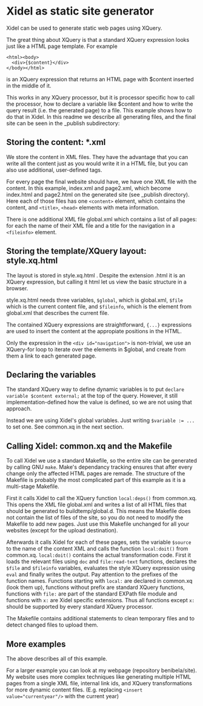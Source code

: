 Xidel as static site generator
=============

Xidel can be used to generate static web pages using XQuery.

The great thing about XQuery is that a standard XQuery expression looks just like a HTML page template. For example

    <html><body>
      <div>{$content}</div>
    </body></html>

is an XQuery expression that returns an HTML page with $content inserted in the middle of it.

This works in any XQuery processor, but it is processor specific how to call the processor, how to declare a variable like $content and how to write the query result (i.e. the generated page) to a file. This example shows how to do that in Xidel. In this readme we describe all generating files, and the final site can be seen in the _publish subdirectory:

Storing the content: *.xml
-------------------------

We store the content in XML files. They have the advantage that you can write all the content just as you would write it in a HTML file, but you can also use additional, user-defined tags.

For every page the final website should have, we have one XML file with the content.  In this example, index.xml and page2.xml, which become index.html and page2.html on the generated site (see _publish directory). Here each of those files has one `<content>` element, which contains the content, and `<title>`, `<head>` elements with meta information.

There is one additional XML file global.xml which contains a list of all pages: for each the name of their XML file and a title for the navigation in a `<fileinfo>` element.

Storing the template/XQuery layout: style.xq.html
--------------------------

The layout is stored in style.xq.html . Despite the extension .html it is an XQuery expression, but calling it html let us view the basic structure in a browser.

style.xq.html needs three variables, `$global`, which is global.xml,  `$file` which is the current content file, and `$fileinfo`, which is the element from global.xml that describes the current file.

The contained XQuery expressions are straightforward, `{...}` expressions are used to insert the content at the appropiate positions in the HTML.

Only the expression in the `<div id="navigation">` is non-trivial, we use an XQuery-for loop to iterate over the elements in $global, and create from them a link to each generated page.


Declaring the variables
---------------------

The standard XQuery way to define dynamic variables is to put `declare variable $content external;` at the top of the query. However, it still implementation-defined how the value is defined, so we are not using that approach.

Instead we are using Xidel's global variables. Just writing `$variable := ...` to set one. See common.xq in the next section.

Calling Xidel: common.xq and the Makefile 
---------------------

To call Xidel we use a standard Makefile, so the entire site can be generated by calling GNU `make`. Make's dependancy tracking ensures that after every change only the affected HTML pages are remade. The structure of the Makefile is probably the most complicated part of this example as it is a multi-stage Makefile.

First it calls Xidel to call the XQuery function `local:deps()` from common.xq. This opens the XML file global.xml and writes a list of all HTML files that should be generated to buildtemp/global.d. This means the Makefile does not contain the list of files of the site, so you do not need to modify the Makefile to add new pages. Just use this Makefile unchanged for all your websites (except for the upload destination). 

Afterwards it calls Xidel for each of these pages, sets the variable `$source` to the name of the content XML and calls the function `local:doit()` from common.xq. `local:doit()` contains the actual transformation code. First it loads the relevant files using `doc` and `file:read-text` functions, declares the `$file` and `$fileinfo` variables, evaluates the style XQuery expression using `eval` and finally writes the output. Pay attention to the prefixes of the function names. Functions starting with `local:` are declared in common.xq (look them up), functions without prefix are standard XQuery functions, functions with `file:` are part of the standard EXPath file module and functions with `x:` are Xidel specific extensions. Thus all functions except `x:` should be supported by every standard XQuery processor.

The Makefile contains additional statements to clean temporary files and to detect changed files to upload them.


More examples
-----------------

The above describes all of this example.

For a larger example you can look at my webpage (repository benibela/site). My website uses more complex techniques like generating multiple HTML pages from a single XML file, internal link ids, and XQuery transformations for more dynamic content files. (E.g. replacing `<insert value="currentyear"/>` with the current year) 